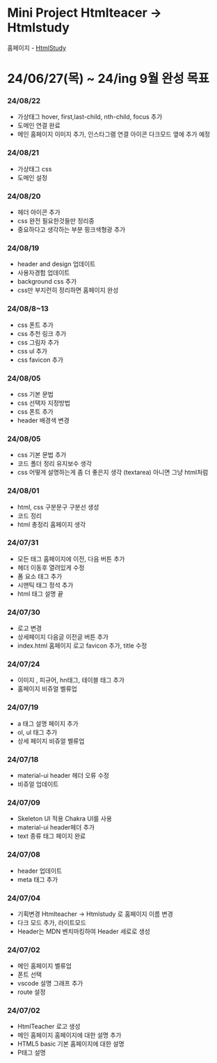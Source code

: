 # Mini Project Htmlteacer -> Htmlstudy

홈페이지 - <a href="https://htmlstudy.co.kr/">HtmlStudy</a>

<h1>24/06/27(목) ~ 24/ing 9월 완성 목표</h1>

<h3>24/08/22</h3>

- 가상태그 hover, first,last-child, nth-child, focus 추가
- 도메인 연결 완료
- 메인 홈페이지 이미지 추가, 인스타그램 연결 아이콘 다크모드 옆에 추가 예정

<h3>24/08/21</h3>

- 가상태그 css
- 도메인 설정

<h3>24/08/20</h3>

- 헤더 아이콘 추가
- css 완전 필요한것들만 정리중
- 중요하다고 생각하는 부분 핑크색형광 추가

<h3>24/08/19</h3>

- header and design 업데이트
- 사용자경험 업데이트
- background css 추가
- css만 부지런히 정리하면 홈페이지 완성

<h3>24/08/8~13</h3>

- css 폰트 추가
- css 추천 링크 추가
- css 그림자 추가
- css ul 추가
- css favicon 추가

<h3>24/08/05</h3>

- css 기본 문법
- css 선택자 지정방법
- css 폰트 추가
- header 배경색 변경

<h3>24/08/05</h3>

- css 기본 문법 추가
- 코드 폴더 정리 유지보수 생각
- css 어떻게 설명하는게 좀 더 좋은지 생각 (textarea) 아니면 그냥 html처럼

<h3>24/08/01</h3>

- html, css 구분문구 구분선 생성
- 코드 정리
- html 총정리 홈페이지 생각

<h3>24/07/31</h3>

- 모든 태그 홈페이지에 이전, 다음 버튼 추가
- 헤더 이동후 열려있게 수정
- 폼 요소 태그 추가
- 시맨틱 태그 정석 추가
- html 태그 설명 끝

<h3>24/07/30</h3>

- 로고 변경
- 상세페이지 다음글 이전글 버튼 추가
- index.html 홈페이지 로고 favicon 추가, title 수정

<h3>24/07/24</h3>

- 이미지 , 피규어, hn태그, 테이블 태그 추가
- 홈페이지 비쥬얼 벨류업

<h3>24/07/19</h3>

- a 태그 설명 페이지 추가
- ol, ul 태그 추가
- 상세 페이지 비쥬얼 벨류업

<h3>24/07/18</h3>

- material-ui header 헤더 오류 수정
- 비쥬얼 업데이트

<h3>24/07/09</h3>

- Skeleton UI 적용 Chakra UI를 사용
- material-ui header헤더 추가
- text 종류 태그 페이지 완료

<h3>24/07/08</h3>

- header 업데이트
- meta 태그 추가

<h3>24/07/04</h3>

- 기획변경 Htmlteacher -> Htmlstudy 로 홈페이지 이름 변경
- 다크 모드 추가, 라이트모드
- Header는 MDN 벤치마킹하여 Header 세로로 생성

<h3>24/07/02</h3>

- 메인 홈페이지 벨류업
- 폰트 선택
- vscode 설명 그래프 추가
- route 설정

<h3>24/07/02</h3>

- HtmlTeacher 로고 생성
- 메인 홈페이지 홈페이지에 대한 설명 추가
- HTML5 basic 기본 홈페이지에 대한 설명
- P태그 설명
